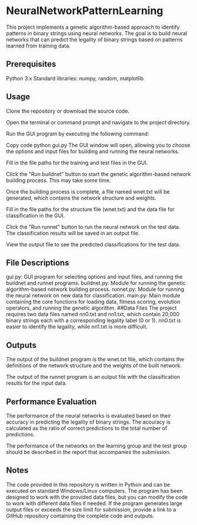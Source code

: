 # NeuralNetworkPatternLearning
This project implements a genetic algorithm-based approach to identify patterns in binary strings using neural networks. The goal is to build neural networks that can predict the legality of binary strings based on patterns learned from training data.

## Prerequisites
Python 3.x
Standard libraries: numpy, random, matplotlib
## Usage
Clone the repository or download the source code.

Open the terminal or command prompt and navigate to the project directory.

Run the GUI program by executing the following command:

Copy code
python gui.py
The GUI window will open, allowing you to choose the options and input files for building and running the neural networks.

Fill in the file paths for the training and test files in the GUI.

Click the "Run buildnet" button to start the genetic algorithm-based network building process. This may take some time.

Once the building process is complete, a file named wnet.txt will be generated, which contains the network structure and weights.

Fill in the file paths for the structure file (wnet.txt) and the data file for classification in the GUI.

Click the "Run runnet" button to run the neural network on the test data. The classification results will be saved in an output file.

View the output file to see the predicted classifications for the test data.

## File Descriptions
gui.py: GUI program for selecting options and input files, and running the buildnet and runnet programs.
buildnet.py: Module for running the genetic algorithm-based network building process.
runnet.py: Module for running the neural network on new data for classification.
main.py: Main module containing the core functions for loading data, fitness scoring, evolution operators, and running the genetic algorithm.
##Data Files
The project requires two data files named nn0.txt and nn1.txt, which contain 20,000 binary strings each with a corresponding legality label (0 or 1). nn0.txt is easier to identify the legality, while nn1.txt is more difficult.

## Outputs
The output of the buildnet program is the wnet.txt file, which contains the definitions of the network structure and the weights of the built network.

The output of the runnet program is an output file with the classification results for the input data.

## Performance Evaluation
The performance of the neural networks is evaluated based on their accuracy in predicting the legality of binary strings. The accuracy is calculated as the ratio of correct predictions to the total number of predictions.

The performance of the networks on the learning group and the test group should be described in the report that accompanies the submission.


## Notes
The code provided in this repository is written in Python and can be executed on standard Windows/Linux computers.
The program has been designed to work with the provided data files, but you can modify the code to work with different data files if needed.
If the program generates large output files or exceeds the size limit for submission, provide a link to a GitHub repository containing the complete code and outputs.

